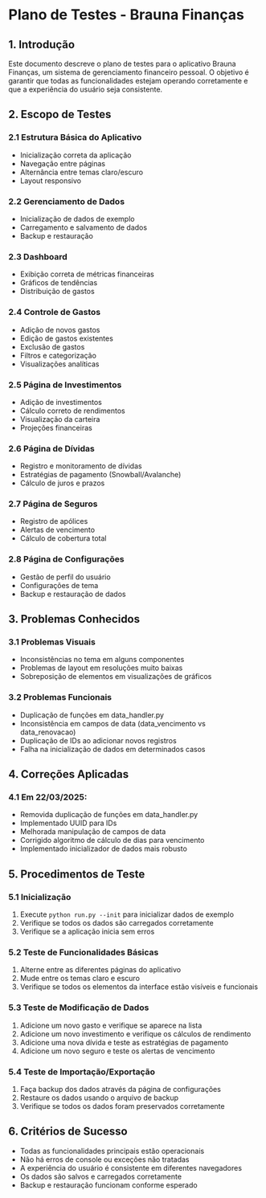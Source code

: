 # Plano de Testes - Brauna Finanças

## 1. Introdução

Este documento descreve o plano de testes para o aplicativo Brauna Finanças, um sistema de gerenciamento financeiro pessoal. O objetivo é garantir que todas as funcionalidades estejam operando corretamente e que a experiência do usuário seja consistente.

## 2. Escopo de Testes

### 2.1 Estrutura Básica do Aplicativo
- Inicialização correta da aplicação
- Navegação entre páginas
- Alternância entre temas claro/escuro
- Layout responsivo

### 2.2 Gerenciamento de Dados
- Inicialização de dados de exemplo
- Carregamento e salvamento de dados
- Backup e restauração

### 2.3 Dashboard
- Exibição correta de métricas financeiras
- Gráficos de tendências
- Distribuição de gastos

### 2.4 Controle de Gastos
- Adição de novos gastos
- Edição de gastos existentes
- Exclusão de gastos
- Filtros e categorização
- Visualizações analíticas

### 2.5 Página de Investimentos
- Adição de investimentos
- Cálculo correto de rendimentos
- Visualização da carteira
- Projeções financeiras

### 2.6 Página de Dívidas
- Registro e monitoramento de dívidas
- Estratégias de pagamento (Snowball/Avalanche)
- Cálculo de juros e prazos

### 2.7 Página de Seguros
- Registro de apólices
- Alertas de vencimento
- Cálculo de cobertura total

### 2.8 Página de Configurações
- Gestão de perfil do usuário
- Configurações de tema
- Backup e restauração de dados

## 3. Problemas Conhecidos

### 3.1 Problemas Visuais
- Inconsistências no tema em alguns componentes
- Problemas de layout em resoluções muito baixas
- Sobreposição de elementos em visualizações de gráficos

### 3.2 Problemas Funcionais
- Duplicação de funções em data_handler.py
- Inconsistência em campos de data (data_vencimento vs data_renovacao)
- Duplicação de IDs ao adicionar novos registros
- Falha na inicialização de dados em determinados casos

## 4. Correções Aplicadas

### 4.1 Em 22/03/2025:
- Removida duplicação de funções em data_handler.py
- Implementado UUID para IDs
- Melhorada manipulação de campos de data
- Corrigido algoritmo de cálculo de dias para vencimento
- Implementado inicializador de dados mais robusto

## 5. Procedimentos de Teste

### 5.1 Inicialização
1. Execute `python run.py --init` para inicializar dados de exemplo
2. Verifique se todos os dados são carregados corretamente
3. Verifique se a aplicação inicia sem erros

### 5.2 Teste de Funcionalidades Básicas
1. Alterne entre as diferentes páginas do aplicativo
2. Mude entre os temas claro e escuro
3. Verifique se todos os elementos da interface estão visíveis e funcionais

### 5.3 Teste de Modificação de Dados
1. Adicione um novo gasto e verifique se aparece na lista
2. Adicione um novo investimento e verifique os cálculos de rendimento
3. Adicione uma nova dívida e teste as estratégias de pagamento
4. Adicione um novo seguro e teste os alertas de vencimento

### 5.4 Teste de Importação/Exportação
1. Faça backup dos dados através da página de configurações
2. Restaure os dados usando o arquivo de backup
3. Verifique se todos os dados foram preservados corretamente

## 6. Critérios de Sucesso

- Todas as funcionalidades principais estão operacionais
- Não há erros de console ou exceções não tratadas
- A experiência do usuário é consistente em diferentes navegadores
- Os dados são salvos e carregados corretamente
- Backup e restauração funcionam conforme esperado